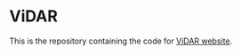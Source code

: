 # ViDAR

This is the repository containing the code for [ViDAR website](https://vidar-4d.github.io/).
